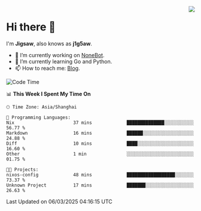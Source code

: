 <a href="#">
  <img align="right" src="https://github-readme-stats.vercel.app/api?username=j1g5awi&count_private=true&show_icons=true&title_color=80070B&text_color=B3B3B3&bg_color=212121&icon_color=80070B" />
</a>

# Hi there 👋

I'm **Jigsaw**, also knows as **j1g5aw**.

- 🔭 I’m currently working on [NoneBot](https://github.com/nonebot).
- 🌱 I’m currently learning Go and Python.
- 📫 How to reach me: [Blog](https://blog.maddestroyer.xyz/).

<!--START_SECTION:waka-->
![Code Time](http://img.shields.io/badge/Code%20Time-1%2C873%20hrs%2011%20mins-blue)

📊 **This Week I Spent My Time On** 

```text
🕑︎ Time Zone: Asia/Shanghai

💬 Programming Languages: 
Nix                      37 mins             ██████████████░░░░░░░░░░░   56.77 % 
Markdown                 16 mins             ██████░░░░░░░░░░░░░░░░░░░   24.88 % 
Diff                     10 mins             ████░░░░░░░░░░░░░░░░░░░░░   16.60 % 
Other                    1 min               ░░░░░░░░░░░░░░░░░░░░░░░░░   01.75 % 

🐱‍💻 Projects: 
nixos-config             48 mins             ██████████████████░░░░░░░   73.37 % 
Unknown Project          17 mins             ███████░░░░░░░░░░░░░░░░░░   26.63 % 
```


 Last Updated on 06/03/2025 04:16:15 UTC
<!--END_SECTION:waka-->
